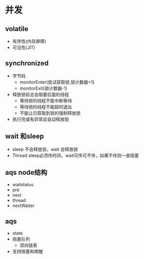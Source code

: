 # 并发

## volatile

* 有序性(内存屏障)
* 可见性(JIT)



## synchronized

* 字节码
  * monitorEnter(尝试获取锁,锁计数器+1)
  * monitorExit(锁计数器-1)
* 释放锁前总会阻塞后面的线程
  * 等待锁的线程不能中断等待
  * 等待锁的线程不能超时退出
  * 不能让已获取到锁的强制释放锁
* 执行完或有异常会自动释放锁

## wait 和sleep

* sleep 不会释放锁，wait 会释放锁
* Thread.sleep必须传时间，wait可传可不传，如果不传则一直阻塞

## aqs node结构

* waitstatus
* pre
* next
* thread
* nextWaiter

## aqs &#x20;

* state
* 阻塞队列&#x20;
  * 双向链表
* 支持阻塞和唤醒
